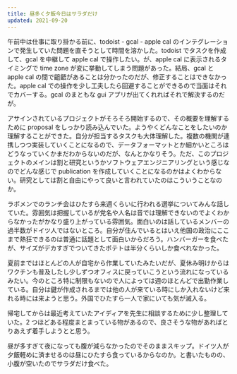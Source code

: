 ```yaml
---
title: 昼多く夕飯今日はサラダだけ
updated: 2021-09-20
---
```



午前中は仕事に取り掛かる前に、todoist - gcal - apple cal のインテグレーションで発生していた問題を直そうとして時間を溶かした。todoist でタスクを作成して、gcal を中継して apple cal で操作したい。が、apple cal に表示されるタイミングで time zone が変に挙動してしまう問題があった。結局、gcal と apple cal の間で齟齬があることは分かったのだが、修正することはできなかった。apple cal での操作を少し工夫したら回避することができるので当面はそれでカバーする。gcal のまともな gui アプリが出てくれればそれで解決するのだが。

アサインされているプロジェクトがそろそろ開始するので、その概要を理解するために proposal をしっかり読み込んでいた。ようやくどんなことをしたいのか理解することができた。自分が担当するタスクも大体理解した。複数の機関が連携しつつ実装していくことになるので、データフォーマットとか細かいところはどうなっていくかまだわからないのだが、なんとかなりそう。ただ、このプロジェクトのメインは割と研究というかソフトウェアエンジニアリングという感じなのでどんな感じで publication を作成していくことになるのかはよくわからない。研究としては割と自由にやって良いと言われていたのはこういうことなのか。

ラボメンでのランチ会はひたすら来週くらいに行われる選挙についてみんな話していた。雰囲気は把握しているが党名や人名は音では理解できないのでよくわからなかったがかなり盛り上がっている雰囲気。面白いのは話しているメンバーの過半数がドイツ人ではないところ。自分が住んでいるとはいえ他国の政治にここまで熱狂できるのは普通に話題として面白いからだろう。ハンバーガーを食べたが、サイズがデカすぎでついてきたポテトは半分くらいしか食べれなかった。

夏前まではほとんどの人が自宅から作業していたみたいだが、夏休み明けからはワクチンも普及したし少しずつオフィスに戻っていこうという流れになっているみたい。今のところ特に制限もないので人によっては週のほとんどで出勤作業している。自分は鍵が作成されるまでは他の人が来ている時にしか入れないけど来れる時には来ようと思う。外国でひたすら一人で家にいても気が滅入る。

帰宅してからは最近考えていたアイディアを先生に相談するために少し整理していた。2 つほどある程度まとまっている物があるので、良さそうな物があればとりあえず着手しようとと思う。

昼が多すぎて夜になっても腹が減らなかったのでそのままスキップ。ドイツ人が夕飯軽めに済ませるのは昼にひたすら食っているからなのか。と書いたものの、小腹が空いたのでサラダだけ食べた。
